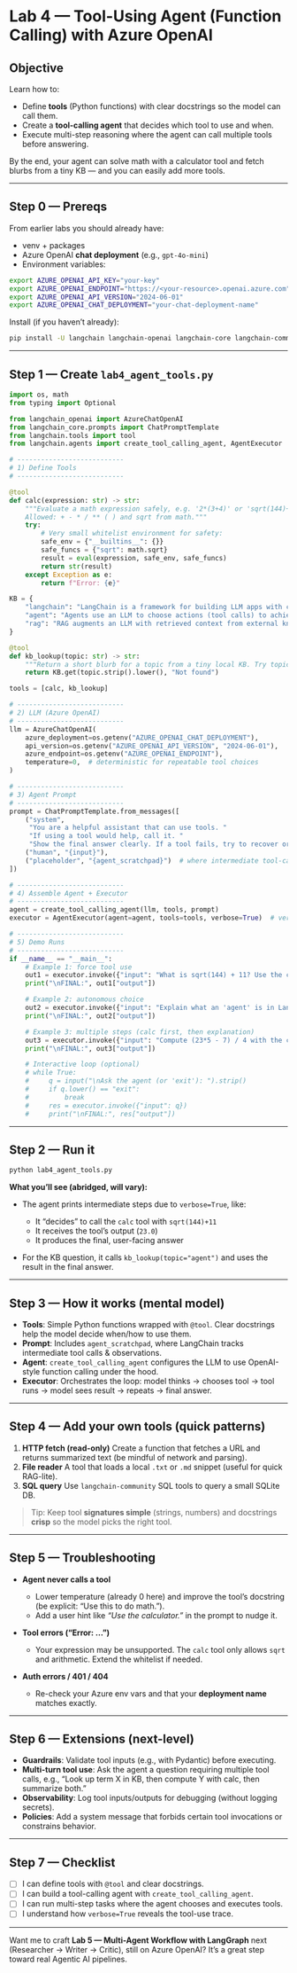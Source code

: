 # Lab 4 — Tool-Using Agent (Function Calling) with Azure OpenAI

## Objective

Learn how to:

* Define **tools** (Python functions) with clear docstrings so the model can call them.
* Create a **tool-calling agent** that decides which tool to use and when.
* Execute multi-step reasoning where the agent can call multiple tools before answering.

By the end, your agent can solve math with a calculator tool and fetch blurbs from a tiny KB — and you can easily add more tools.

---

## Step 0 — Prereqs

From earlier labs you should already have:

* venv + packages
* Azure OpenAI **chat deployment** (e.g., `gpt-4o-mini`)
* Environment variables:

```bash
export AZURE_OPENAI_API_KEY="your-key"
export AZURE_OPENAI_ENDPOINT="https://<your-resource>.openai.azure.com"
export AZURE_OPENAI_API_VERSION="2024-06-01"
export AZURE_OPENAI_CHAT_DEPLOYMENT="your-chat-deployment-name"
```

Install (if you haven’t already):

```bash
pip install -U langchain langchain-openai langchain-core langchain-community
```

---

## Step 1 — Create `lab4_agent_tools.py`

```python
import os, math
from typing import Optional

from langchain_openai import AzureChatOpenAI
from langchain_core.prompts import ChatPromptTemplate
from langchain.tools import tool
from langchain.agents import create_tool_calling_agent, AgentExecutor

# ---------------------------
# 1) Define Tools
# ---------------------------

@tool
def calc(expression: str) -> str:
    """Evaluate a math expression safely, e.g. '2*(3+4)' or 'sqrt(144)+11'.
    Allowed: + - * / ** ( ) and sqrt from math."""
    try:
        # Very small whitelist environment for safety:
        safe_env = {"__builtins__": {}}
        safe_funcs = {"sqrt": math.sqrt}
        result = eval(expression, safe_env, safe_funcs)
        return str(result)
    except Exception as e:
        return f"Error: {e}"

KB = {
    "langchain": "LangChain is a framework for building LLM apps with chains, tools, memory, and agents.",
    "agent": "Agents use an LLM to choose actions (tool calls) to achieve a goal.",
    "rag": "RAG augments an LLM with retrieved context from external knowledge.",
}

@tool
def kb_lookup(topic: str) -> str:
    """Return a short blurb for a topic from a tiny local KB. Try topics like 'langchain', 'agent', or 'rag'."""
    return KB.get(topic.strip().lower(), "Not found")

tools = [calc, kb_lookup]

# ---------------------------
# 2) LLM (Azure OpenAI)
# ---------------------------
llm = AzureChatOpenAI(
    azure_deployment=os.getenv("AZURE_OPENAI_CHAT_DEPLOYMENT"),
    api_version=os.getenv("AZURE_OPENAI_API_VERSION", "2024-06-01"),
    azure_endpoint=os.getenv("AZURE_OPENAI_ENDPOINT"),
    temperature=0,  # deterministic for repeatable tool choices
)

# ---------------------------
# 3) Agent Prompt
# ---------------------------
prompt = ChatPromptTemplate.from_messages([
    ("system",
     "You are a helpful assistant that can use tools. "
     "If using a tool would help, call it. "
     "Show the final answer clearly. If a tool fails, try to recover or explain."),
    ("human", "{input}"),
    ("placeholder", "{agent_scratchpad}")  # where intermediate tool-calls/observations go
])

# ---------------------------
# 4) Assemble Agent + Executor
# ---------------------------
agent = create_tool_calling_agent(llm, tools, prompt)
executor = AgentExecutor(agent=agent, tools=tools, verbose=True)  # verbose=True prints the reasoning/tool calls

# ---------------------------
# 5) Demo Runs
# ---------------------------
if __name__ == "__main__":
    # Example 1: force tool use
    out1 = executor.invoke({"input": "What is sqrt(144) + 11? Use the calculator."})
    print("\nFINAL:", out1["output"])

    # Example 2: autonomous choice
    out2 = executor.invoke({"input": "Explain what an 'agent' is in LangChain. Check the KB."})
    print("\nFINAL:", out2["output"])

    # Example 3: multiple steps (calc first, then explanation)
    out3 = executor.invoke({"input": "Compute (23*5 - 7) / 4 with the calculator, then explain your steps briefly."})
    print("\nFINAL:", out3["output"])

    # Interactive loop (optional)
    # while True:
    #     q = input("\nAsk the agent (or 'exit'): ").strip()
    #     if q.lower() == "exit":
    #         break
    #     res = executor.invoke({"input": q})
    #     print("\nFINAL:", res["output"])
```

---

## Step 2 — Run it

```bash
python lab4_agent_tools.py
```

**What you’ll see (abridged, will vary):**

* The agent prints intermediate steps due to `verbose=True`, like:

  * It “decides” to call the `calc` tool with `sqrt(144)+11`
  * It receives the tool’s output (`23.0`)
  * It produces the final, user-facing answer
* For the KB question, it calls `kb_lookup(topic="agent")` and uses the result in the final answer.

---

## Step 3 — How it works (mental model)

* **Tools**: Simple Python functions wrapped with `@tool`. Clear docstrings help the model decide when/how to use them.
* **Prompt**: Includes `agent_scratchpad`, where LangChain tracks intermediate tool calls & observations.
* **Agent**: `create_tool_calling_agent` configures the LLM to use OpenAI-style function calling under the hood.
* **Executor**: Orchestrates the loop: model thinks → chooses tool → tool runs → model sees result → repeats → final answer.

---

## Step 4 — Add your own tools (quick patterns)

1. **HTTP fetch (read-only)**
   Create a function that fetches a URL and returns summarized text (be mindful of network and parsing).
2. **File reader**
   A tool that loads a local `.txt` or `.md` snippet (useful for quick RAG-lite).
3. **SQL query**
   Use `langchain-community` SQL tools to query a small SQLite DB.

> Tip: Keep tool **signatures simple** (strings, numbers) and docstrings **crisp** so the model picks the right tool.

---

## Step 5 — Troubleshooting

* **Agent never calls a tool**

  * Lower temperature (already 0 here) and improve the tool’s docstring (be explicit: “Use this to do math.”).
  * Add a user hint like *“Use the calculator.”* in the prompt to nudge it.
* **Tool errors (“Error: …”)**

  * Your expression may be unsupported. The `calc` tool only allows `sqrt` and arithmetic. Extend the whitelist if needed.
* **Auth errors / 401 / 404**

  * Re-check your Azure env vars and that your **deployment name** matches exactly.

---

## Step 6 — Extensions (next-level)

* **Guardrails**: Validate tool inputs (e.g., with Pydantic) before executing.
* **Multi-turn tool use**: Ask the agent a question requiring multiple tool calls, e.g., “Look up term X in KB, then compute Y with calc, then summarize both.”
* **Observability**: Log tool inputs/outputs for debugging (without logging secrets).
* **Policies**: Add a system message that forbids certain tool invocations or constrains behavior.

---

## Step 7 — Checklist

* [ ] I can define tools with `@tool` and clear docstrings.
* [ ] I can build a tool-calling agent with `create_tool_calling_agent`.
* [ ] I can run multi-step tasks where the agent chooses and executes tools.
* [ ] I understand how `verbose=True` reveals the tool-use trace.

---

Want me to craft **Lab 5 — Multi-Agent Workflow with LangGraph** next (Researcher → Writer → Critic), still on Azure OpenAI? It’s a great step toward real Agentic AI pipelines.
